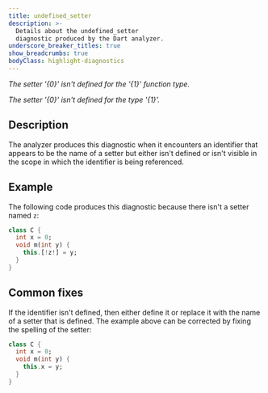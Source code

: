 ```yaml
---
title: undefined_setter
description: >-
  Details about the undefined_setter
  diagnostic produced by the Dart analyzer.
underscore_breaker_titles: true
show_breadcrumbs: true
bodyClass: highlight-diagnostics
---
```


_The setter '{0}' isn't defined for the '{1}' function type._

_The setter '{0}' isn't defined for the type '{1}'._

## Description

The analyzer produces this diagnostic when it encounters an identifier that
appears to be the name of a setter but either isn't defined or isn't
visible in the scope in which the identifier is being referenced.

## Example

The following code produces this diagnostic because there isn't a setter
named `z`:

```dart
class C {
  int x = 0;
  void m(int y) {
    this.[!z!] = y;
  }
}
```

## Common fixes

If the identifier isn't defined, then either define it or replace it with
the name of a setter that is defined. The example above can be corrected by
fixing the spelling of the setter:

```dart
class C {
  int x = 0;
  void m(int y) {
    this.x = y;
  }
}
```
